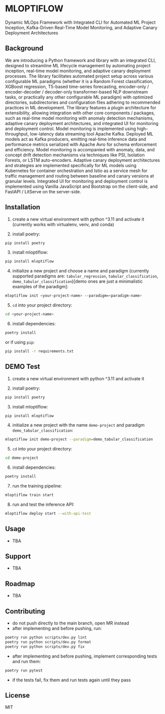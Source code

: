 # MLOPTIFLOW

Dynamic MLOps Framework with Integrated CLI for Automated ML Project Inception, Kafka-Driven Real-Time Model Monitoring, and Adaptive Canary Deployment Architectures

## Background

We are introducing a Python framework and library with an integrated CLI, designed to streamline ML lifecycle management by automating project inception, real-time model monitoring, and adaptive canary deployment processes. The library facilitates automated project setup across various configurable ML paradigms (whether it is a Random Forest classification, XGBoost regression, T5-based time-series forecasting, encoder-only / encoder-decoder / decoder-only transformer-based NLP downstream tasks, or practically any other configurable ML paradigm) with optimized directories, subdirectories and configuration files adhering to recommended practices in ML development. The library features a plugin architecture for extensibility, allowing integration with other core components / packages, such as real-time model monitoring with anomaly detection mechanisms, adaptive canary deployment architectures, and integrated UI for monitoring and deployment control. Model monitoring is implemented using high-throughput, low-latency data streaming tool Apache Kafka. Deployed ML models act as Kafka producers, emitting real-time inference data and performance metrics serialized with Apache Avro for schema enforcement and efficiency. Model monitoring is accompanied with anomaly, data, and concept drift detection mechanisms via techniques like PSI, Isolation Forests, or LSTM auto-encoders. Adaptive canary deployment architectures and strategies are implemented specifically for ML models using Kubernetes for container orchestration and Istio as a service mesh for traffic management and routing between baseline and canary versions at granular levels. Integrated UI for monitoring and deployment control is implemented using Vanilla JavaScript and Bootstrap on the client-side, and FastAPI / LitServe on the server-side.

## Installation

1. create a new virtual environment with python ^3.11 and activate it (currently works with virtualenv, venv, and conda)

2. install poetry:

```bash
pip install poetry
```

3. install mloptiflow:

```bash
pip install mloptiflow
```

4. initialize a new project and choose a name and paradigm (currently supported paradigms are: `tabular_regression`, `tabular_classification`, `demo_tabular_classification`)[demo ones are just a minimalistic examples of the paradigm]:

```bash
mloptiflow init <your-project-name> --paradigm=<paradigm-name>
```

5. `cd` into your project directory:

```bash
cd <your-project-name>
```

6. install dependencies:

```bash
poetry install
```

or if using `pip`:

```bash
pip install -r requirements.txt
```

## DEMO Test

1. create a new virtual environment with python ^3.11 and activate it

2. install poetry:

```bash
pip install poetry
```

3. install mloptiflow:

```bash
pip install mloptiflow
```

4. initialize a new project with the name `demo-project` and paradigm `demo_tabular_classification`:

```bash
mloptiflow init demo-project --paradigm=demo_tabular_classification
```

5. `cd` into your project directory:

```bash
cd demo-project
```

6. install dependencies:

```bash
poetry install
```

7. run the training pipeline:

```bash
mloptiflow train start
```

8. run and test the inference API:

```bash
mloptiflow deploy start --with-api-test
```

## Usage
- TBA

## Support
- TBA

## Roadmap
- TBA

## Contributing

- do not push directly to the main branch, open MR instead
- after implementing and before pushing, run:

```bash
poetry run python scripts/dev.py lint
poetry run python scripts/dev.py format
poetry run python scripts/dev.py fix
```

- after implementing and before pushing, implement corresponding tests and run them:

```bash
poetry run pytest
```

- if the tests fail, fix them and run tests again until they pass

## License
MIT

